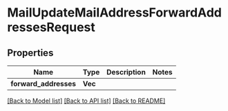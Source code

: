 # MailUpdateMailAddressForwardAddressesRequest

## Properties

Name | Type | Description | Notes
------------ | ------------- | ------------- | -------------
**forward_addresses** | **Vec<String>** |  | 

[[Back to Model list]](../README.md#documentation-for-models) [[Back to API list]](../README.md#documentation-for-api-endpoints) [[Back to README]](../README.md)


